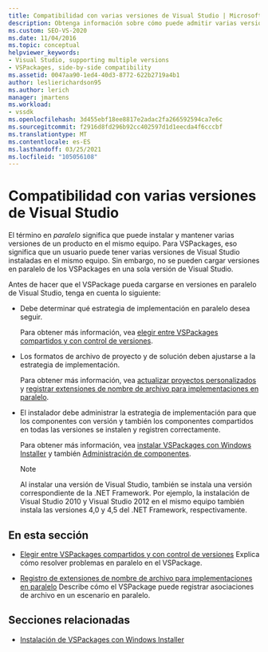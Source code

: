 ```yaml
---
title: Compatibilidad con varias versiones de Visual Studio | Microsoft Docs
description: Obtenga información sobre cómo puede admitir varias versiones de Visual Studio, con los VSPackages capaces de cargarse en distintas versiones.
ms.custom: SEO-VS-2020
ms.date: 11/04/2016
ms.topic: conceptual
helpviewer_keywords:
- Visual Studio, supporting multiple versions
- VSPackages, side-by-side compatibility
ms.assetid: 0047aa90-1ed4-40d3-8772-622b2719a4b1
author: leslierichardson95
ms.author: lerich
manager: jmartens
ms.workload:
- vssdk
ms.openlocfilehash: 3d455ebf18ee8817e2adac2fa266592594ca7e6c
ms.sourcegitcommit: f2916d8fd296b92cc402597d1d1eecda4f6cccbf
ms.translationtype: MT
ms.contentlocale: es-ES
ms.lasthandoff: 03/25/2021
ms.locfileid: "105056108"
---
```

# <a name="supporting-multiple-versions-of-visual-studio"></a>Compatibilidad con varias versiones de Visual Studio
El término en *paralelo* significa que puede instalar y mantener varias versiones de un producto en el mismo equipo. Para VSPackages, eso significa que un usuario puede tener varias versiones de Visual Studio instaladas en el mismo equipo. Sin embargo, no se pueden cargar versiones en paralelo de los VSPackages en una sola versión de Visual Studio.

 Antes de hacer que el VSPackage pueda cargarse en versiones en paralelo de Visual Studio, tenga en cuenta lo siguiente:

- Debe determinar qué estrategia de implementación en paralelo desea seguir.

   Para obtener más información, vea [elegir entre VSPackages compartidos y con control de versiones](../extensibility/choosing-between-shared-and-versioned-vspackages.md).

- Los formatos de archivo de proyecto y de solución deben ajustarse a la estrategia de implementación.

   Para obtener más información, vea [actualizar proyectos personalizados](../extensibility/internals/upgrading-projects.md#upgrading-custom-projects) y [registrar extensiones de nombre de archivo para implementaciones en paralelo](../extensibility/registering-file-name-extensions-for-side-by-side-deployments.md).

- El instalador debe administrar la estrategia de implementación para que los componentes con versión y también los componentes compartidos en todas las versiones se instalen y registren correctamente.

   Para obtener más información, vea [instalar VSPackages con Windows Installer](../extensibility/internals/installing-vspackages-with-windows-installer.md) y también [Administración de componentes](../extensibility/internals/component-management.md).

  > [!NOTE]
  > Al instalar una versión de Visual Studio, también se instala una versión correspondiente de la .NET Framework. Por ejemplo, la instalación de Visual Studio 2010 y Visual Studio 2012 en el mismo equipo también instala las versiones 4,0 y 4,5 del .NET Framework, respectivamente.

## <a name="in-this-section"></a>En esta sección
- [Elegir entre VSPackages compartidos y con control de versiones](../extensibility/choosing-between-shared-and-versioned-vspackages.md) Explica cómo resolver problemas en paralelo en el VSPackage.

- [Registro de extensiones de nombre de archivo para implementaciones en paralelo](../extensibility/registering-file-name-extensions-for-side-by-side-deployments.md) Describe cómo el VSPackage puede registrar asociaciones de archivo en un escenario en paralelo.

## <a name="related-sections"></a>Secciones relacionadas
- [Instalación de VSPackages con Windows Installer](../extensibility/internals/installing-vspackages-with-windows-installer.md)
